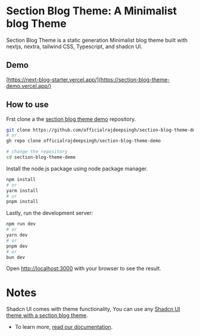 # Section Blog Theme: A Minimalist blog Theme

Section Blog Theme is a static generation Minimalist blog theme built with nextjs, nextra, tailwind CSS, Typescript, and shadcn UI.

## Demo

[https://next-blog-starter.vercel.app/](https://section-blog-theme-demo.vercel.app/)


## How to use
Frst clone a the [section blog theme demo](https://github.com/officialrajdeepsingh/section-blog-theme-demo) repository.

```bash
git clone https://github.com/officialrajdeepsingh/section-blog-theme-demo.git
# or
gh repo clone officialrajdeepsingh/section-blog-theme-demo

# change the repository
cd section-blog-theme-demo
```

Install the node.js package using node package manager.

```bash
npm install
# or
yarm install
# or
pnpm install
```


Lastly, run the development server:

```bash
npm run dev
# or
yarn dev
# or
pnpm dev
# or
bun dev
```

Open [http://localhost:3000](http://localhost:3000) with your browser to see the result.


# Notes

Shadcn UI comes with theme functionality, You can use any [Shadcn UI theme with a section blog theme](https://section-blog-theme-docs.vercel.app/docs/theme).

* To learn more, [read our documentation](https://section-blog-theme-docs.vercel.app).